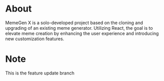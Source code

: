 # About

MemeGen X is a solo-developed project based on the cloning and upgrading of an existing meme generator. Utilizing React, the goal is to elevate meme creation by enhancing the user experience and introducing new customization features.

# Note
This is the feature update branch

